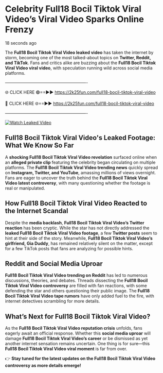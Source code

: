 # Celebrity Full18 Bocil Tiktok Viral Video’s Viral Video Sparks Online Frenzy

18 seconds ago

The **Full18 Bocil Tiktok Viral Video leaked video** has taken the internet by storm, becoming one of the most talked-about topics on **Twitter, Reddit, and TikTok**. Fans and critics alike are buzzing about the **Full18 Bocil Tiktok Viral Video viral video**, with speculation running wild across social media platforms.

———————————————————-

🌐 CLICK HERE 🟢==►► https://2k25fun.com/full18-bocil-tiktok-viral-video

🔴 CLICK HERE 🌐==►► https://2k25fun.com/full18-bocil-tiktok-viral-video

———————————————————-

[![Watch Leaked Video](https://miro.medium.com/v2/resize:fit:828/format:webp/1*cilzJN44JGOrTw9NJCrNHA.gif "Watch Leaked Video")](https://2k25fun.com/full18-bocil-tiktok-viral-video)

## **Full18 Bocil Tiktok Viral Video's Leaked Footage: What We Know So Far**  
A **shocking Full18 Bocil Tiktok Viral Video revelation** surfaced online when an **alleged private clip** featuring the celebrity began circulating on multiple platforms. The **Full18 Bocil Tiktok Viral Video trending news** quickly spread on **Instagram, Twitter, and YouTube**, amassing millions of views overnight. Fans are eager to uncover the truth behind the **Full18 Bocil Tiktok Viral Video latest controversy**, with many questioning whether the footage is real or manipulated.  

## **How Full18 Bocil Tiktok Viral Video Reacted to the Internet Scandal**  
Despite the **media backlash**, **Full18 Bocil Tiktok Viral Video’s Twitter reaction** has been cryptic. While the star has not directly addressed the **leaked Full18 Bocil Tiktok Viral Video footage**, a few **Twitter posts** seem to hint at their side of the story. Meanwhile, **Full18 Bocil Tiktok Viral Video’s girlfriend, Gia Duddy**, has remained relatively silent on the matter, except for a few TikTok posts that fans are analyzing for possible hints.  

## **Reddit and Social Media Uproar**  
**Full18 Bocil Tiktok Viral Video trending on Reddit** has led to numerous discussions, theories, and debates. Threads dissecting the **Full18 Bocil Tiktok Viral Video controversy** are filled with fan reactions, with some defending the star and others questioning their public image. The **Full18 Bocil Tiktok Viral Video tape rumors** have only added fuel to the fire, with internet detectives scrambling for more details.  

## **What’s Next for Full18 Bocil Tiktok Viral Video?**  
As the **Full18 Bocil Tiktok Viral Video reputation crisis** unfolds, fans eagerly await an official response. Whether this **social media uproar** will damage **Full18 Bocil Tiktok Viral Video’s career** or be dismissed as yet another internet sensation remains uncertain. One thing is for sure—this **Full18 Bocil Tiktok Viral Video viral moment** is far from over.  

👉 **Stay tuned for the latest updates on the Full18 Bocil Tiktok Viral Video controversy as more details emerge!**  